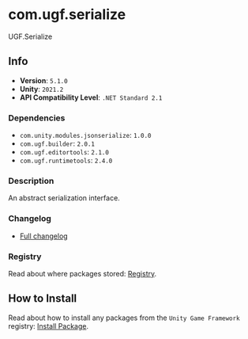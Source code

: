 # com.ugf.serialize

UGF.Serialize

## Info

- **Version**: `5.1.0`
- **Unity**: `2021.2`
- **API Compatibility Level**: `.NET Standard 2.1`

### Dependencies

- `com.unity.modules.jsonserialize`: `1.0.0`
- `com.ugf.builder`: `2.0.1`
- `com.ugf.editortools`: `2.1.0`
- `com.ugf.runtimetools`: `2.4.0`


### Description

An abstract serialization interface.

### Changelog

- [Full changelog](changelog.md)

### Registry

Read about where packages stored: [Registry](https://github.com/unity-game-framework/organization/blob/main/docs/registry.md).

## How to Install

Read about how to install any packages from the `Unity Game Framework` registry: [Install Package](https://github.com/unity-game-framework/organization/blob/main/docs/install-packages.md).
